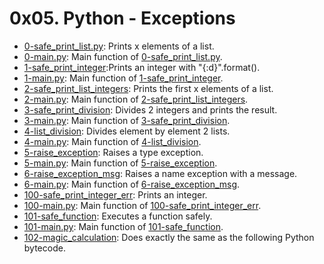 # 0x05. Python - Exceptions
* [0-safe_print_list.py](./0-safe_print_list.py): Prints x elements of a list.
* [0-main.py](./0-main.py): Main function of [0-safe_print_list.py](./0-safe_print_list.py).
* [1-safe_print_integer](./1-safe_print_integer.py):Prints an integer with "{:d}".format().
* [1-main.py](./1-main.py): Main function of [1-safe_print_integer](./1-safe_print_integer.py).
* [2-safe_print_list_integers](./2-safe_print_list_integers.py): Prints the first x elements of a list.
* [2-main.py](./2-main.py): Main function of [2-safe_print_list_integers](./2-safe_print_list_integers.py).
* [3-safe_print_division](./3-safe_print_division.py): Divides 2 integers and prints the result.
* [3-main.py](./3-main.py): Main function of [3-safe_print_division](./3-safe_print_division.py).
* [4-list_division](./4-list_division.py): Divides element by element 2 lists.
* [4-main.py](./4-main.py): Main function of [4-list_division](./4-list_division.py).
* [5-raise_exception](./5-raise_exception.py): Raises a type exception.
* [5-main.py](./5-main.py): Main function of [5-raise_exception](./5-raise_exception.py).
* [6-raise_exception_msg](./6-raise_exception_msg.py): Raises a name exception with a message.
* [6-main.py](./6-main.py): Main function of [6-raise_exception_msg](./6-raise_exception_msg.py).
* [100-safe_print_integer_err](./100-safe_print_integer_err.py): Prints an integer.
* [100-main.py](./100-main.py): Main function of [100-safe_print_integer_err](./100-safe_print_integer_err.py).
* [101-safe_function](./101-safe_function.py): Executes a function safely.
* [101-main.py](./101-main.py): Main function of [101-safe_function](./101-safe_function.py).
* [102-magic_calculation](./102-magic_calculation.py): Does exactly the same as the following Python bytecode.